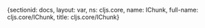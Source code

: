 {sectionid: docs, layout: var, ns: cljs.core, name: IChunk, full-name: cljs.core/IChunk,
  title: cljs.core/IChunk}
